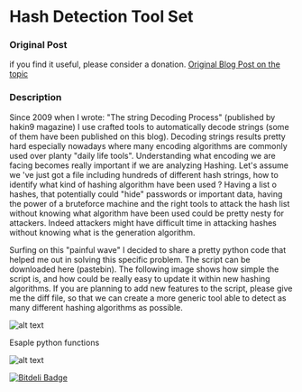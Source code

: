 Hash Detection Tool Set  
=====================

### Original Post

if you find it useful, please consider a donation.
[Original Blog Post on the topic](http://marcoramilli.blogspot.it/search?q=hash+detector)

### Description
 Since 2009 when I wrote: "The string Decoding Process" (published by hakin9 magazine) I use crafted tools to automatically decode strings (some of them have been published on this blog). Decoding strings results pretty hard especially nowadays where many encoding algorithms are commonly used over planty "daily life tools". Understanding what encoding we are facing becomes really important if we are analyzing Hashing. Let's assume we 've just got a file including hundreds of different hash strings, how to identify what kind of hashing algorithm have been used ? Having a list o hashes, that potentially could "hide" passwords or important data, having  the power of a bruteforce machine and the right tools to attack the hash list without knowing what algorithm have been used could be pretty nesty for attackers. Indeed attackers might have difficult time in attacking hashes without knowing what is the generation algorithm. 

Surfing on this "painful wave" I decided to share a pretty python code that helped me out in solving this specific problem. The script can be downloaded here (pastebin). The following image shows how simple the script is, and how could be really easy to update it within new hashing algorithms. If you are planning to add new features to the script, please give me the diff file, so that we can create a more generic tool able to detect as many different hashing algorithms as possible.

![alt text](http://1.bp.blogspot.com/-Kmdb-9ewB3g/UcggFkaQLpI/AAAAAAAALZs/-_klPEWtV5I/s1600/Screen+Shot+2013-06-24+at+12.29.29+PM.png "Hashing functions")

Esaple python functions

![alt text]( http://4.bp.blogspot.com/-6wqJL6EL04E/UcgfQ-TET_I/AAAAAAAALZk/rSKTyeJwXqg/s1600/Screen+Shot+2013-06-24+at+12.27.25+PM.png "Example For extensions")



[![Bitdeli Badge](https://d2weczhvl823v0.cloudfront.net/marcoramilli/hashdetection/trend.png)](https://bitdeli.com/free "Bitdeli Badge")

